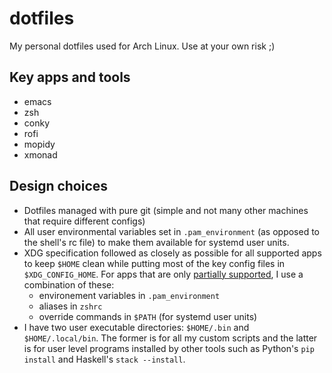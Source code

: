 # dotfiles

My personal dotfiles used for Arch Linux. Use at your own risk ;)

## Key apps and tools
* emacs
* zsh
* conky
* rofi
* mopidy
* xmonad

## Design choices
* Dotfiles managed with pure git (simple and not many other machines that
  require different configs)
* All user environmental variables set in `.pam_environment` (as opposed to the
  shell's rc file) to make them available for systemd user units.
* XDG specification followed as closely as possible for all supported apps to
  keep `$HOME` clean while putting most of the key config files in
  `$XDG_CONFIG_HOME`. For apps that are only [partially
  supported](https://wiki.archlinux.org/index.php/XDG_Base_Directory#Partial), I
  use a combination of these:
  * environement variables in `.pam_environment`
  * aliases in `zshrc`
  * override commands in `$PATH` (for systemd user units)
* I have two user executable directories: `$HOME/.bin` and `$HOME/.local/bin`.
  The former is for all my custom scripts and the latter is for user level
  programs installed by other tools such as Python's `pip install` and Haskell's
  `stack --install`.
  
